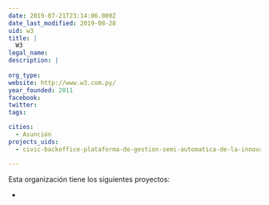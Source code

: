```yaml
---
date: 2019-07-21T23:14:06.000Z
date_last_modified: 2019-08-28
uid: w3
title: |
  W3
legal_name: 
description: |
  
org_type: 
website: http://www.w3.com.py/
year_founded: 2011
facebook: 
twitter: 
tags:

cities: 
  - Asunción
projects_uids:
  - civic-backoffice-plataforma-de-gestion-semi-automatica-de-la-innovacion-publica-y-la-participacion-ciudadana

---
```


Esta organización tiene los siguientes proyectos:

- [](/proyectos/civic-backoffice-plataforma-de-gestion-semi-automatica-de-la-innovacion-publica-y-la-participacion-ciudadana)
